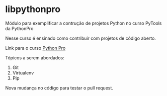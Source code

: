 # libpythonpro
Módulo para exemplificar a contrução de projetos Python no curso PyTools da PythonPro

Nesse curso é ensinado como contribuir com projetos de código aberto.

Link para o curso [Python Pro](https://www.python.pro.br/)

Tópicos a serem abordados:
1. Git
2. Virtualenv
3. Pip

Nova mudança no código para testar o pull request.